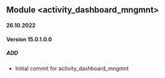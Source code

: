 ## Module <activity_dashboard_mngmnt>

#### 26.10.2022
#### Version 15.0.1.0.0
##### ADD
- Initial commit for activity_dashboard_mngmnt